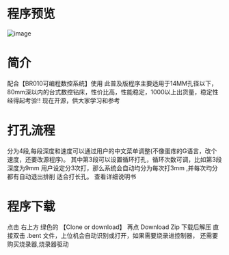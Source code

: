# 程序预览
![image](https://github.com/jia175891641/BR010_-/blob/master/单轴打孔.PNG)
# 简介
配合【BR010可编程数控系统】使用
此普及版程序主要适用于14MM孔径以下，80mm深以内的台式数控钻床，性价比高，性能稳定，1000以上出货量，稳定性经得起考验!!
现在开源，供大家学习和参考
# 打孔流程
分为4段,每段深度和速度可以通过用户的中文菜单调整(不像蛋疼的G语言，改个速度，还要改源程序)。
其中第3段可以设置循环打孔，循环次数可调，比如第3段深度为9mm 用户设定分3次打，那么系统会自动均分为每次打3mm ,并每次均分都有自动退出排削 
适合打长孔。
查看详细说明书
# 程序下载
  点击 右上方 绿色的  【Clone or download】 再点 Download Zip 下载后解压 
  直接双击 .bent  文件，上位机会自动识别或打开，如果需要烧录进控制器，
  还需要购买烧录器,烧录器驱动
